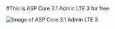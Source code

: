 #This is ASP Core 3.1 Admin LTE 3 for free


![Image of ASP Core 3.1 Admin LTE 3](https://raw.githubusercontent.com/mahtab712270/ASPCoreAdminLTE3/master/AdminLTE.Web/wwwroot/screenshot.png)
